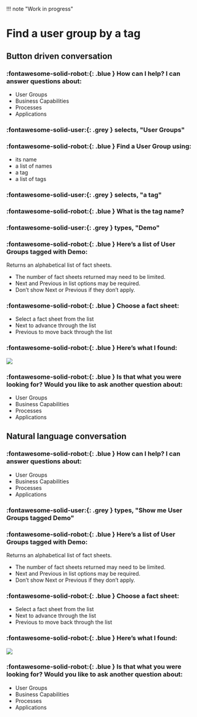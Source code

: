 !!! note "Work in progress"

# Find a user group by a tag

## Button driven conversation 

### :fontawesome-solid-robot:{: .blue } How can I help? I can answer questions about:

- User Groups
- Business Capabilities
- Processes
- Applications

### :fontawesome-solid-user:{: .grey } selects, "User Groups"

### :fontawesome-solid-robot:{: .blue } Find a User Group using:

- its name
- a list of names
- a tag
- a list of tags

### :fontawesome-solid-user:{: .grey } selects, "a tag"


### :fontawesome-solid-robot:{: .blue } What is the tag name?

### :fontawesome-solid-user:{: .grey } types, "Demo"


### :fontawesome-solid-robot:{: .blue } Here’s a list of User Groups tagged with Demo:

Returns an alphabetical list of fact sheets. 

- The number of fact sheets returned may need to be limited.
- Next and Previous in list options may be required. 
- Don’t show Next or Previous if they don’t apply.

### :fontawesome-solid-robot:{: .blue } Choose a fact sheet: 

- Select a fact sheet from the list
- Next to advance through the list
- Previous to move back through the list


### :fontawesome-solid-robot:{: .blue } Here’s what I found:

![](../images/chatbot-card-user-group.png)

### :fontawesome-solid-robot:{: .blue } Is that what you were looking for? Would you like to ask another question about:

- User Groups
- Business Capabilities
- Processes
- Applications

## Natural language conversation

### :fontawesome-solid-robot:{: .blue } How can I help? I can answer questions about:

- User Groups
- Business Capabilities
- Processes
- Applications

### :fontawesome-solid-user:{: .grey } types, "Show me User Groups tagged Demo"

### :fontawesome-solid-robot:{: .blue } Here’s a list of User Groups tagged with Demo:

Returns an alphabetical list of fact sheets. 

- The number of fact sheets returned may need to be limited.
- Next and Previous in list options may be required. 
- Don’t show Next or Previous if they don’t apply.

### :fontawesome-solid-robot:{: .blue } Choose a fact sheet: 

- Select a fact sheet from the list
- Next to advance through the list
- Previous to move back through the list

### :fontawesome-solid-robot:{: .blue } Here’s what I found:

![](../images/chatbot-card-user-group.png)

### :fontawesome-solid-robot:{: .blue } Is that what you were looking for? Would you like to ask another question about:

- User Groups
- Business Capabilities
- Processes
- Applications
